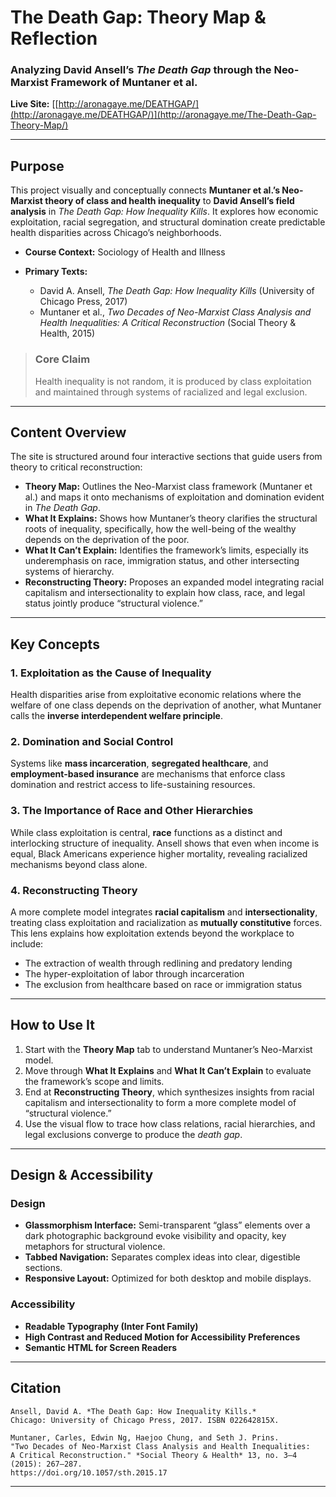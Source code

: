 # The Death Gap: Theory Map & Reflection

### Analyzing David Ansell’s *The Death Gap* through the Neo-Marxist Framework of Muntaner et al.

**Live Site:** [[http://aronagaye.me/DEATHGAP/](http://aronagaye.me/DEATHGAP/)](http://aronagaye.me/The-Death-Gap-Theory-Map/)

---

## Purpose

This project visually and conceptually connects **Muntaner et al.’s Neo-Marxist theory of class and health inequality** to **David Ansell’s field analysis** in *The Death Gap: How Inequality Kills*. It explores how economic exploitation, racial segregation, and structural domination create predictable health disparities across Chicago’s neighborhoods.

* **Course Context:** Sociology of Health and Illness
* **Primary Texts:**

  * David A. Ansell, *The Death Gap: How Inequality Kills* (University of Chicago Press, 2017)
  * Muntaner et al., *Two Decades of Neo-Marxist Class Analysis and Health Inequalities: A Critical Reconstruction* (Social Theory & Health, 2015)

> ### Core Claim
>
> Health inequality is not random, it is produced by class exploitation and maintained through systems of racialized and legal exclusion.

---

## Content Overview

The site is structured around four interactive sections that guide users from theory to critical reconstruction:

* **Theory Map:** Outlines the Neo-Marxist class framework (Muntaner et al.) and maps it onto mechanisms of exploitation and domination evident in *The Death Gap*.
* **What It Explains:** Shows how Muntaner’s theory clarifies the structural roots of inequality, specifically, how the well-being of the wealthy depends on the deprivation of the poor.
* **What It Can’t Explain:** Identifies the framework’s limits, especially its underemphasis on race, immigration status, and other intersecting systems of hierarchy.
* **Reconstructing Theory:** Proposes an expanded model integrating racial capitalism and intersectionality to explain how class, race, and legal status jointly produce “structural violence.”

---

## Key Concepts

### 1. Exploitation as the Cause of Inequality

Health disparities arise from exploitative economic relations where the welfare of one class depends on the deprivation of another, what Muntaner calls the **inverse interdependent welfare principle**.

### 2. Domination and Social Control

Systems like **mass incarceration**, **segregated healthcare**, and **employment-based insurance** are mechanisms that enforce class domination and restrict access to life-sustaining resources.

### 3. The Importance of Race and Other Hierarchies

While class exploitation is central, **race** functions as a distinct and interlocking structure of inequality. Ansell shows that even when income is equal, Black Americans experience higher mortality, revealing racialized mechanisms beyond class alone.

### 4. Reconstructing Theory

A more complete model integrates **racial capitalism** and **intersectionality**, treating class exploitation and racialization as **mutually constitutive** forces. This lens explains how exploitation extends beyond the workplace to include:

* The extraction of wealth through redlining and predatory lending
* The hyper-exploitation of labor through incarceration
* The exclusion from healthcare based on race or immigration status

---

## How to Use It

1. Start with the **Theory Map** tab to understand Muntaner’s Neo-Marxist model.
2. Move through **What It Explains** and **What It Can’t Explain** to evaluate the framework’s scope and limits.
3. End at **Reconstructing Theory**, which synthesizes insights from racial capitalism and intersectionality to form a more complete model of “structural violence.”
4. Use the visual flow to trace how class relations, racial hierarchies, and legal exclusions converge to produce the *death gap*.

---

## Design & Accessibility

### Design

* **Glassmorphism Interface:** Semi-transparent “glass” elements over a dark photographic background evoke visibility and opacity, key metaphors for structural violence.
* **Tabbed Navigation:** Separates complex ideas into clear, digestible sections.
* **Responsive Layout:** Optimized for both desktop and mobile displays.

### Accessibility

* **Readable Typography (Inter Font Family)**
* **High Contrast and Reduced Motion for Accessibility Preferences**
* **Semantic HTML for Screen Readers**

---

## Citation

```
Ansell, David A. *The Death Gap: How Inequality Kills.*  
Chicago: University of Chicago Press, 2017. ISBN 022642815X.

Muntaner, Carles, Edwin Ng, Haejoo Chung, and Seth J. Prins.  
"Two Decades of Neo-Marxist Class Analysis and Health Inequalities:  
A Critical Reconstruction." *Social Theory & Health* 13, no. 3–4 (2015): 267–287.  
https://doi.org/10.1057/sth.2015.17
```

---
